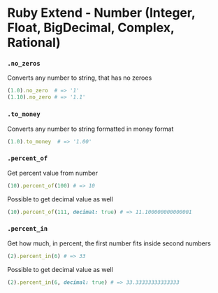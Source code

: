 # Ruby Extend - Number (Integer, Float, BigDecimal, Complex, Rational)



### `.no_zeros`
Converts any number to string, that has no zeroes
```ruby
(1.0).no_zero  # => '1'
(1.10).no_zero # => '1.1'
```


### `.to_money`
Converts any number to string formatted in money format
```ruby
(1.0).to_money  # => '1.00'
```


### `.percent_of`
Get percent value from number
```ruby
(10).percent_of(100) # => 10
```
Possible to get decimal value as well
```ruby
(10).percent_of(111, decimal: true) # => 11.100000000000001
```


### `.percent_in`
Get how much, in percent, the first number fits inside second numbers
```ruby
(2).percent_in(6) # => 33
```
Possible to get decimal value as well
```ruby
(2).percent_in(6, decimal: true) # => 33.33333333333333
```
